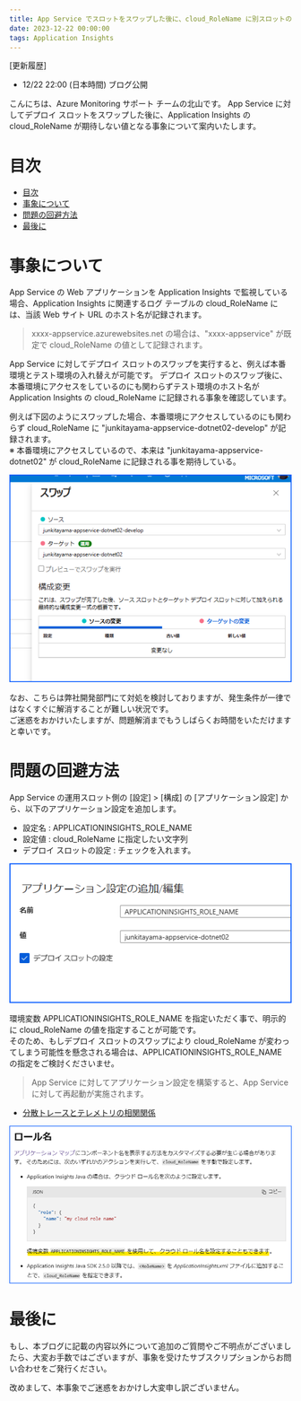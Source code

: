 ```yaml
---
title: App Service でスロットをスワップした後に、cloud_RoleName に別スロットのホスト名が記録される事象について
date: 2023-12-22 00:00:00
tags: Application Insights
---
```


[更新履歴]  
- 12/22 22:00 (日本時間) ブログ公開

こんにちは、Azure Monitoring サポート チームの北山です。 
App Service に対してデプロイ スロットをスワップした後に、Application Insights の cloud_RoleName が期待しない値となる事象について案内いたします。

# 目次
- [目次](#目次)
- [事象について](#事象について)
- [問題の回避方法](#問題の回避方法)
- [最後に](#最後に)


# 事象について
App Service の Web アプリケーションを Application Insights で監視している場合、Application Insights に関連するログ テーブルの cloud_RoleName には、当該 Web サイト URL のホスト名が記録されます。
> xxxx-appservice.azurewebsites.net の場合は、"xxxx-appservice" が既定で cloud_RoleName の値として記録されます。

App Service に対してデプロイ スロットのスワップを実行すると、例えば本番環境とテスト環境の入れ替えが可能です。
デプロイ スロットのスワップ後に、本番環境にアクセスをしているのにも関わらずテスト環境のホスト名が Application Insights の cloud_RoleName に記録される事象を確認しています。

例えば下図のようにスワップした場合、本番環境にアクセスしているのにも関わらず cloud_RoleName に "junkitayama-appservice-dotnet02-develop" が記録されます。  
※ 本番環境にアクセスしているので、本来は "junkitayama-appservice-dotnet02" が cloud_RoleName に記録される事を期待している。

![Alt text](./wrongSlotNameAfterSwapping/image.png)

なお、こちらは弊社開発部門にて対処を検討しておりますが、発生条件が一律ではなくすぐに解消することが難しい状況です。  
ご迷惑をおかけいたしますが、問題解消までもうしばらくお時間をいただけますと幸いです。


# 問題の回避方法
App Service の運用スロット側の [設定] > [構成] の [アプリケーション設定] から、以下のアプリケーション設定を追加します。

- 設定名 : APPLICATIONINSIGHTS_ROLE_NAME
- 設定値 : cloud_RoleName に指定したい文字列
- デプロイ スロットの設定 : チェックを入れます。

![Alt text](./wrongSlotNameAfterSwapping/image-1.png)

環境変数 APPLICATIONINSIGHTS_ROLE_NAME を指定いただく事で、明示的に cloud_RoleName の値を指定することが可能です。  
そのため、もしデプロイ スロットのスワップにより cloud_RoleName が変わってしまう可能性を懸念される場合は、APPLICATIONINSIGHTS_ROLE_NAME の指定をご検討くださいませ。

> App Service に対してアプリケーション設定を構築すると、App Service に対して再起動が実施されます。  

- [分散トレースとテレメトリの相関関係](https://learn.microsoft.com/ja-jp/azure/azure-monitor/app/distributed-trace-data#role-names)  

![Alt text](./wrongSlotNameAfterSwapping/image-3.png)


# 最後に
もし、本ブログに記載の内容以外について追加のご質問やご不明点がございましたら、大変お手数ではございますが、事象を受けたサブスクリプションからお問い合わせをご発行ください。  

改めまして、本事象でご迷惑をおかけし大変申し訳ございません。

